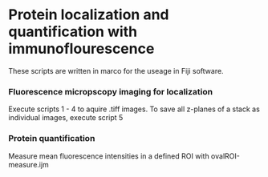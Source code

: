 # Protein localization and quantification with immunoflourescence

These scripts are written in marco for the useage in Fiji software.

### Fluorescence micropscopy imaging for localization
Execute scripts 1 - 4 to aquire .tiff images. To save all z-planes of a stack as individual images, execute script 5

### Protein quantification
Measure mean fluorescence intensities in a defined ROI with ovalROI-measure.ijm
